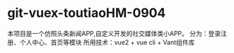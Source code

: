 # git-vuex-toutiaoHM-0904
本项目是一个仿照头条新闻APP,自定义开发的社交媒体类小APP。
分为：登录注册、个人中心、首页等模块
所用技术：vue2 + vue cli + Vant组件库

